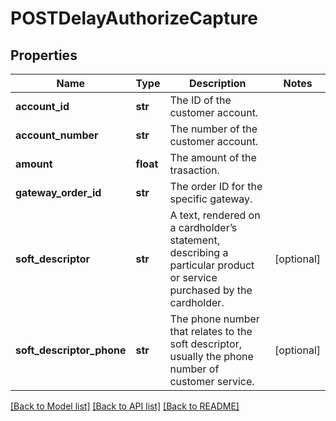 # POSTDelayAuthorizeCapture

## Properties
Name | Type | Description | Notes
------------ | ------------- | ------------- | -------------
**account_id** | **str** | The ID of the customer account. | 
**account_number** | **str** | The number of the customer account. | 
**amount** | **float** | The amount of the trasaction. | 
**gateway_order_id** | **str** | The order ID for the specific gateway. | 
**soft_descriptor** | **str** | A text, rendered on a cardholder’s statement, describing a particular product or service purchased by the cardholder. | [optional] 
**soft_descriptor_phone** | **str** | The phone number that relates to the soft descriptor, usually the phone number of customer service. | [optional] 

[[Back to Model list]](../README.md#documentation-for-models) [[Back to API list]](../README.md#documentation-for-api-endpoints) [[Back to README]](../README.md)



